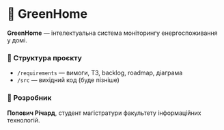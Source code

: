 # 🌿 GreenHome

**GreenHome** — інтелектуальна система моніторингу енергоспоживання у домі.

### 📁 Структура проєкту
- `/requirements` — вимоги, ТЗ, backlog, roadmap, діаграма
- `/src` — вихідний код (буде пізніше)

### 👤 Розробник
**Попович Річард**, студент магістратури факультету інформаційних технологій.
